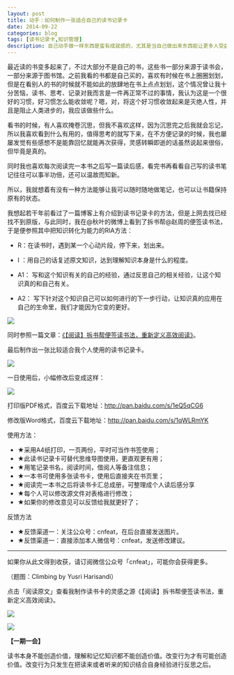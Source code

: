 ```yaml
---
layout: post
title: 动手：如何制作一张适合自己的读书记录卡
date: 2014-09-22
categories: blog
tags: [读书记录卡,知识管理]
description: 自己动手做一样东西是蛮有成就感的，尤其是当自己做出来东西能让更多人受益的时候，写文章如此，做一张读书记录卡也是如此。
---
```




最近读的书变多起来了，不过大部分不是自己的书，这些书一部分来源于读书会，一部分来源于图书馆。之前我看的书都是自己买的，喜欢有时候在书上圈圈划划，但是在看别人的书的时候就不能如此的放肆地在书上点点划划，这个情况曾让我十分苦恼，读书、思考、记录对我而言是一件再正常不过的事情，我认为这是一个很好的习惯，好习惯怎么能收敛呢？嗯，对，将这个好习惯收敛起来是灭绝人性，并且是阻止人类进步的，我应该做些什么。

看书的时候，有人喜欢掩卷沉思，但我不喜欢这样，因为沉思完之后我就会忘记，所以我喜欢看到什么有用的，值得思考的就写下来，在不方便记录的时候，我也屡屡发觉有些感想不是能靠回忆就能再次获得，灵感转瞬即逝的话虽然说起来很俗，但毕竟是真的。

同时我也喜欢每次阅读完一本书之后写一篇读后感，看完书再看看自己写的读书笔记往往可以事半功倍，还可以温故而知新。

所以，我就想着有没有一种方法能够让我可以随时随地做笔记，也可以让书籍保持原有的状态。

我想起若干年前看过了一篇博客上有介绍到读书记录卡的方法，但是上网去找已经找不到原版，与此同时，我在@秋叶的微博上看到了拆书帮@赵周的便签读书法，于是便参照其中把知识转化为能力的RIA方法：

- R：在读书时，遇到某一个心动片段，停下来，划出来。 

- I ：用自己的话复述原文知识，达到理解知识本身是什么的程度。 

- A1： 写和这个知识有关的自己的经验，通过反思自己的相关经验，让这个知识真的和自己有关。 

- A2： 写下针对这个知识自己可以如何进行的下一步行动，让知识真的应用在自己的生命里，我们才能因为它变的更好。 

![](http://mmbiz.qpic.cn/mmbiz/SMUbjiabyicnHmBQa3OYn0RLxtfRPiaLK5GZEDg5N1RX6T0RQvZX9EZk1fPauyrloAGoKib1huGYeqKFV9sgOFs8cQ/0)

同时参照一篇文章：[《【阅读】拆书帮便签读书法，重新定义高效阅读》](http://mp.weixin.qq.com/s?__biz=MjM5OTA3MjUwMA==&mid=200515202&idx=1&sn=1239410ae25d0a22375c981cac4abca6&3rd=MzA3MDU4NTYzMw==&scene=6#rd)。

最后制作出一张比较适合我个人使用的读书记录卡。

![](http://dn-tucdn.qbox.me/dx.jpg/w.jpg)

一日使用后，小幅修改后变成这样：

![](http://cnfeat.qiniudn.com/Image-2014-09-24-10-49-03.jpg)


打印版PDF格式，百度云下载地址：http://pan.baidu.com/s/1eQ5qCG6

修改版Word格式，百度云下载地址：http://pan.baidu.com/s/1qWLRmYK


使用方法：

- ★采用A4纸打印，一页两份，平时可当作书签使用；
- ★此读书记录卡可替代思维导图使用，更直观更有用；
- ★用笔记录书名，阅读时间，借阅人等备注信息；
- ★一本书可使用多张读书卡，使用后直接夹在书页里；
- ★阅读完一本书之后将读书卡汇总成册，可整理成个人读后感分享
- ★每个人可以修改源文件对表格进行修改；
- ★如果你的修改意见可以反馈给我就更好了；

反馈方法

- ★反馈渠道一：关注公众号：cnfeat，在后台直接发送图片。
- ★反馈渠道一：直接添加本人微信号：cnfeat，发送修改建议。

----

如果你从此文得到收获，请订阅微信公众号「cnfeat」，可能你会获得更多。

（题图：Climbing by Yusri Harisandi）

点击「阅读原文」查看我制作读书卡的灵感之源《【阅读】拆书帮便签读书法，重新定义高效阅读》。

![](http://cnfeat.qiniudn.com/mHDSX.png)

![](http://cnfeat.qiniudn.com/signitrue-2014-07-11.png)


**【一期一会】**

读书本身不能创造价值，理解和记忆知识都不能创造价值。改变行为才有可能创造价值。改变行为只发生在把读来或者听来的知识结合自身经验进行反思之后。

